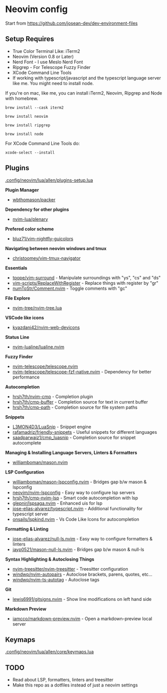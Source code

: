 # Neovim config

Start from https://github.com/josean-dev/dev-environment-files

## Setup Requires

- True Color Terminal Like: iTerm2
- Neovim (Version 0.8 or Later)
- Nerd Font - I use Meslo Nerd Font
- Ripgrep - For Telescope Fuzzy Finder
- XCode Command Line Tools
- If working with typescript/javascript and the typescript language server like me. You might need to install node.

If you're on mac, like me, you can install iTerm2, Neovim, Ripgrep and Node with homebrew.

```
brew install --cask iterm2
```

```
brew install neovim
```

```
brew install ripgrep
```

```
brew install node
```

For XCode Command Line Tools do:

```
xcode-select --install
```

## Plugins

[.config/neovim/lua/allen/plugins-setup.lua](https://github.com/rockyooooooo/neovim/blob/main/lua/allen/plugins-setup.lua)

**Plugin Manager**

- [wbthomason/packer](https://github.com/wbthomason/packer.nvim)

**Dependency for other plugins**

- [nvim-lua/plenary](https://github.com/nvim-lua/plenary.nvim)

**Prefered color scheme**

- [bluz71/vim-nightfly-guicolors](https://github.com/bluz71/vim-nightfly-guicolors)

**Navigating between neovim windows and tmux**

- [christoomey/vim-tmux-navigator](https://github.com/christoomey/vim-tmux-navigator)

**Essentials**

- [tpope/vim-surround](https://github.com/tpope/vim-surround) - Manipulate surroundings with "ys", "cs" and "ds"
- [vim-scripts/ReplaceWithRegister](https://github.com/vim-scripts/ReplaceWithRegister) - Replace things with register by "gr"
- [numToStr/Comment.nvim](https://github.com/numToStr/Comment.nvim) - Toggle comments with "gc"

**File Explore**

- [nvim-tree/nvim-tree.lua](https://github.com/nvim-tree/nvim-tree.lua)

**VSCode like icons**

- [kyazdani42/nvim-web-devicons](https://github.com/kyazdani42/nvim-web-devicons)

**Status Line**

- [nvim-lualine/lualine.nvim](https://github.com/nvim-lualine/lualine.nvim)

**Fuzzy Finder**

- [nvim-telescope/telescope.nvim](https://github.com/nvim-telescope/telescope.nvim)
- [nvim-telescope/telescope-fzf-native.nvim](https://github.com/nvim-telescope/telescope-fzf-native.nvim) - Dependency for better performance

**Autocompletion**

- [hrsh7th/nvim-cmp](https://github.com/hrsh7th/nvim-cmp) - Completion plugin
- [hrsh7th/cmp-buffer](https://github.com/hrsh7th/cmp-buffer) - Completion source for text in current buffer
- [hrsh7th/cmp-path](https://github.com/hrsh7th/cmp-path) - Completion source for file system paths

**Snippets**

- [L3MON4D3/LuaSnip](https://github.com/L3MON4D3/LuaSnip) - Snippet engine
- [rafamadriz/friendly-snippets](https://github.com/rafamadriz/friendly-snippets) - Useful snippets for different languages
- [saadparwaiz1/cmp_luasnip](https://github.com/saadparwaiz1/cmp_luasnip) - Completion source for snippet autocomplete

**Managing & Installing Language Servers, Linters & Formatters**

- [williamboman/mason.nvim](https://github.com/williamboman/mason.nvim)

**LSP Configuration**

- [williamboman/mason-lspconfig.nvim](https://github.com/williamboman/mason-lspconfig.nvim) - Bridges gap b/w mason & lspconfig
- [neovim/nvim-lspconfig](https://github.com/neovim/nvim-lspconfig) - Easy way to configure lsp servers
- [hrsh7th/cmp-nvim-lsp](https://github.com/hrsh7th/cmp-nvim-lsp) - Smart code autocompletion with lsp
- [glepnir/lspsaga.nvim](https://github.com/glepnir/lspsaga.nvim) - Enhanced uis for lsp
- [jose-elias-alvarez/typescript.nvim](https://github.com/jose-elias-alvarez/typescript.nvim) - Additional functionality for typescript server
- [onsails/lspkind.nvim](https://github.com/onsails/lspkind.nvim) - Vs Code Like Icons for autocompletion

**Formatting & Linting**

- [jose-elias-alvarez/null-ls.nvim](https://github.com/jose-elias-alvarez/null-ls.nvim) - Easy way to configure formatters & linters
- [jayp0521/mason-null-ls.nvim](https://github.com/jayp0521/mason-null-ls.nvim) - Bridges gap b/w mason & null-ls

**Syntax Highlighting & Autoclosing Things**

- [nvim-treesitter/nvim-treesitter](https://github.com/nvim-treesitter/nvim-treesitter) - Treesitter configuration
- [windwp/nvim-autopairs](https://github.com/windwp/nvim-autopairs) - Autoclose brackets, parens, quotes, etc...
- [windwp/nvim-ts-autotag](https://github.com/windwp/nvim-ts-autotag) - Autoclose tags

**Git**

- [lewis6991/gitsigns.nvim](https://github.com/lewis6991/gitsigns.nvim) - Show line modifications on left hand side

**Markdown Preview**

- [iamcco/markdown-preview.nvim](https://github.com/iamcco/markdown-preview.nvim) - Open a markdown-preview local server

## Keymaps

[.config/neovim/lua/allen/core/keymaps.lua](https://github.com/rockyooooooo/neovim/blob/main/lua/allen/core/keymaps.lua)

## TODO

- Read about LSP, formatters, linters and treesitter
- Make this repo as a dotfiles instead of just a neovim settings
